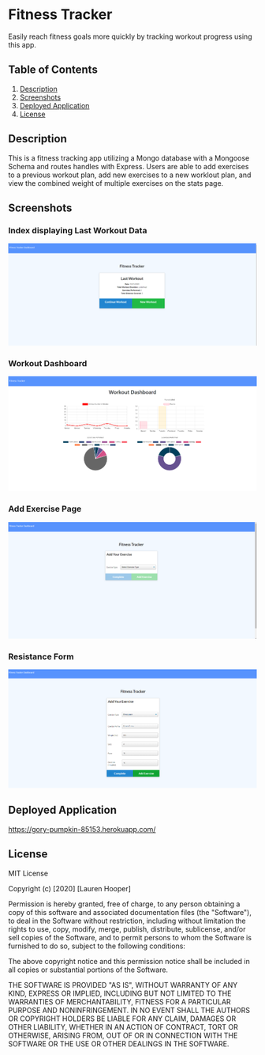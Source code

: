 # Fitness Tracker
Easily reach fitness goals more quickly by tracking workout progress using this app.

## Table of Contents
1. [Description](#description)
2. [Screenshots](#screenshots)
3. [Deployed Application](#deployed-application)
4. [License](#license)

## Description
This is a fitness tracking app utilizing a Mongo database with a Mongoose Schema and routes handles with Express. Users are able to add exercises to a previous workout plan, add new exercises to a new worklout plan, and view the combined weight of multiple exercises on the stats page.

## Screenshots

### Index displaying Last Workout Data
![Screenshot Index](https://github.com/lhooper921/fitnessTracker/blob/main/public/images/screenshotIndex.PNG)

### Workout Dashboard 
![Screenshot Dashboard](https://github.com/lhooper921/fitnessTracker/blob/main/public/images/screenshot1.PNG)

### Add Exercise Page
![Screenshot Add Exercise Page](https://github.com/lhooper921/fitnessTracker/blob/main/public/images/screenshot2.PNG)

### Resistance Form

![Screenshot Resistance Form](https://github.com/lhooper921/fitnessTracker/blob/main/public/images/screenshot3.PNG)


## Deployed Application  

https://gory-pumpkin-85153.herokuapp.com/


## License

MIT License

Copyright (c) [2020] [Lauren Hooper]

Permission is hereby granted, free of charge, to any person obtaining a copy of this software and associated documentation files (the "Software"), to deal in the Software without restriction, including without limitation the rights to use, copy, modify, merge, publish, distribute, sublicense, and/or sell copies of the Software, and to permit persons to whom the Software is furnished to do so, subject to the following conditions:

The above copyright notice and this permission notice shall be included in all copies or substantial portions of the Software.

THE SOFTWARE IS PROVIDED "AS IS", WITHOUT WARRANTY OF ANY KIND, EXPRESS OR IMPLIED, INCLUDING BUT NOT LIMITED TO THE WARRANTIES OF MERCHANTABILITY, FITNESS FOR A PARTICULAR PURPOSE AND NONINFRINGEMENT. IN NO EVENT SHALL THE AUTHORS OR COPYRIGHT HOLDERS BE LIABLE FOR ANY CLAIM, DAMAGES OR OTHER LIABILITY, WHETHER IN AN ACTION OF CONTRACT, TORT OR OTHERWISE, ARISING FROM, OUT OF OR IN CONNECTION WITH THE SOFTWARE OR THE USE OR OTHER DEALINGS IN THE SOFTWARE.

